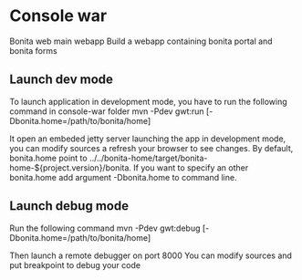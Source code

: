 # Console war #

Bonita web main webapp
Build a webapp containing bonita portal and bonita forms

## Launch dev mode ##
To launch application in development mode, you have to run the following command in console-war folder
    mvn -Pdev gwt:run [-Dbonita.home=/path/to/bonita/home]

It open an embeded jetty server launching the app in development mode, you can modify sources a refresh your browser to see changes.
By default, bonita.home point to ../../bonita-home/target/bonita-home-${project.version}/bonita. If you want to specify an other bonita.home add argument -Dbonita.home to command line.

## Launch debug mode ##
Run the following command
    mvn -Pdev gwt:debug [-Dbonita.home=/path/to/bonita/home]

Then launch a remote debugger on port 8000
You can modify sources and put breakpoint to debug your code
